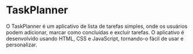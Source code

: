 # TaskPlanner
O TaskPlanner é um aplicativo de lista de tarefas simples, onde os usuários podem adicionar, marcar como concluídas e excluir tarefas. O aplicativo é desenvolvido usando HTML, CSS e JavaScript, tornando-o fácil de usar e personalizar.
